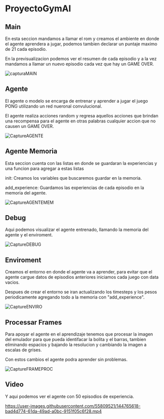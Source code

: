 # ProyectoGymAI
## Main
En esta seccion mandamos a llamar el rom y creamos el ambiente en donde el agente aprendera a jugar, podemos tambien declarar un puntaje maximo de 21 cada episodio.

En la previsualizacion podemos ver el resumen de cada episodio y a la vez mandamos a llamar un nuevo episodio cada vez que hay un GAME OVER.


![capturaMAIN](https://user-images.githubusercontent.com/55809521/144763782-f3d5367a-5bf1-42fd-ac38-875d698984f8.PNG)


## Agente
El agente o modelo se encarga de entrenar y aprender a jugar el juego PONG utilizando un red nueronal convulucional. 

El agente realiza acciones random y regresa aquellos acciones que brindan una recompensa para el agente en otras palabras cualquier accion que no causen un GAME OVER.

![CaptureAGENTE](https://user-images.githubusercontent.com/55809521/144765572-8043b396-c173-4e4c-8ccd-1134ebfe3d3e.PNG)


## Agente Memoria
Esta seccion cuenta con las listas en donde se guardaran la experiencias y una funcion para agregar a estas listas

init: Creamos los variables que buscaremos guardar en la memoria.

add_experience: Guardamos las experiencias de cada episodio en la memoria del agente.

![CaptureAGENTEMEM](https://user-images.githubusercontent.com/55809521/144765574-db9bfce0-5445-44f6-9ee3-fc57cfadce57.PNG)


## Debug
Aqui podemos visualizar el agente entrenado, llamando la memoria del agente y el enviroment.

![CaptureDEBUG](https://user-images.githubusercontent.com/55809521/144765575-cd06fdef-70cc-4c21-8423-e6dd61b873fa.PNG)


## Enviroment
Creamos el entorno en donde el agente va a aprender, para evitar que el agente cargue datos de episodios anteriores iniciamos cada juego con data vacios.

Despues de crear el entorno se iran actualizando los timesteps y los pesos periodicamente agregando todo a la memoria con "add_experience".

![CaptureENVIRO](https://user-images.githubusercontent.com/55809521/144765576-9a570f17-2a58-4e92-b97a-974766e39a00.PNG)


## Processar Frames
Para apoyar el agente en el aprendizaje tenemos que procesar la imagen del emulador para que pueda identifacar la bolita y el barras, tambien eliminando espacios y bajando la resolucion y cambiando la imagen a escalas de grises.

Con estos cambios el agente podra aprender sin problemas.

![CaptureFRAMEPROC](https://user-images.githubusercontent.com/55809521/144765579-fe73fbdd-bc87-4799-8c1e-c34af70d72ca.PNG)


## Video
Y aqui podemos ver el agente con 50 episodios de experiencia.

https://user-images.githubusercontent.com/55809521/144765618-bad4d774-61da-49ad-a0bc-9151f05c6f28.mp4
